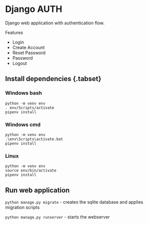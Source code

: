 # Django AUTH

Django web application with authentication flow.

Features 
 * Login
 * Create Account
 * Reset Password
 * Password
 * Logout


## Install dependencies {.tabset}


### Windows bash

```
python -m venv env
. env/Scripts/activate
pipenv install
```

### Windows cmd

```
python -m venv env
.\env\Scripts\activate.bat
pipenv install
```

### Linux

```
python -m venv env
source env/bin/activate
pipenv install
```

## Run web application

`python manage.py migrate`  - creates the sqlite database and applies migration scripts

`python manage.py runserver` - starts the webserver 

